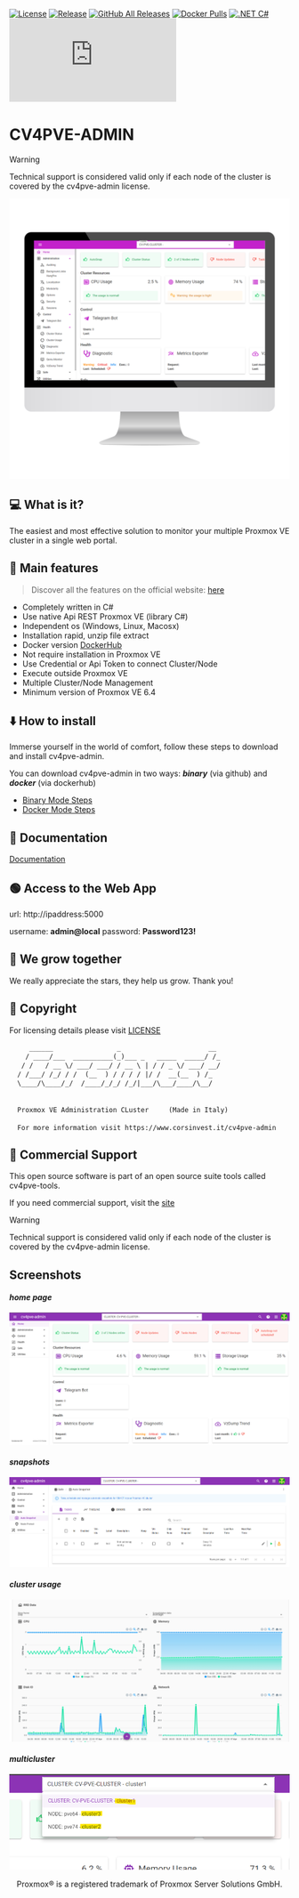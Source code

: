 
[![License](https://img.shields.io/github/license/Corsinvest/cv4pve-admin.svg)](LICENSE)
[![Release](https://img.shields.io/github/release/Corsinvest/cv4pve-admin.svg)](https://github.com/Corsinvest/cv4pve-admin/releases/latest) 
[![GitHub All Releases](https://img.shields.io/github/downloads/Corsinvest/cv4pve-admin/total.svg)](https://github.com/Corsinvest/cv4pve-admin/releases)
[![Docker Pulls](https://img.shields.io/docker/pulls/corsinvest/cv4pve-admin)](https://hub.docker.com/r/corsinvest/cv4pve-admin)
[![.NET C#](https://img.shields.io/badge/.NET-C%23-blue)](https://docs.microsoft.com/en-us/dotnet/csharp/)
![Matomo](https://matomo.corsinvest.it/matomo.php?idsite=4&rec=1&url=https://github.com/Corsinvest/cv4pve-admin)

# CV4PVE-ADMIN


> [!WARNING]
> Technical support is considered valid only if each node of the cluster is covered by the cv4pve-admin license.

![image](https://raw.githubusercontent.com/Corsinvest/cv4pve-admin/main/src/Corsinvest.ProxmoxVE.Admin/wwwroot/doc/images/screenshot/modules/home/home-computerscreen.png)

## 💻 What is it?

The easiest and most effective solution to monitor your multiple Proxmox VE cluster in a single web portal.


## 🚀 Main features

> Discover all the features on the official website: [here](https://corsinvest.it/cv4pve-admin-proxmox)

* Completely written in C#
* Use native Api REST Proxmox VE (library C#)
* Independent os (Windows, Linux, Macosx)
* Installation rapid, unzip file extract
* Docker version [DockerHub](https://hub.docker.com/r/corsinvest/cv4pve-admin)
* Not require installation in Proxmox VE
* Use Credential or Api Token to connect Cluster/Node
* Execute outside Proxmox VE
* Multiple Cluster/Node Management
* Minimum version of Proxmox VE 6.4

## ⬇️ How to install

Immerse yourself in the world of comfort, follow these steps to download and install cv4pve-admin.

You can download cv4pve-admin in two ways: _**binary**_ (via github) and _**docker**_ (via dockerhub)

* [Binary Mode Steps](https://corsinvest.it/cv4pve-admin-download-how-to-install-binary/)
* [Docker Mode Steps](https://corsinvest.it/cv4pve-admin-download-how-to-install-docker/)


## 📙 Documentation

[Documentation](https://htmlpreview.github.io/?https://github.com/Corsinvest/cv4pve-admin/blob/main/src/Corsinvest.ProxmoxVE.Admin/wwwroot/doc/index.html)


## 🟢 Access to the Web App

url: http://ipaddress:5000

username: **admin@local**  password: **Password123!**


## 🌟 We grow together

We really appreciate the stars, they help us grow. Thank you!

## 📰 Copyright 

For licensing details please visit [LICENSE](LICENSE)

```text
     ______                _                      __
    / ____/___  __________(_)___ _   _____  _____/ /_
   / /   / __ \/ ___/ ___/ / __ \ | / / _ \/ ___/ __/
  / /___/ /_/ / /  (__  ) / / / / |/ /  __(__  ) /_
  \____/\____/_/  /____/_/_/ /_/|___/\___/____/\__/


  Proxmox VE Administration CLuster     (Made in Italy)

  For more information visit https://www.corsinvest.it/cv4pve-admin
```

## 🦺 Commercial Support

This open source software is part of an open source suite tools called cv4pve-tools.

If you need commercial support, visit the [site](https://www.corsinvest.it/cv4pve-admin-proxmox)

> [!WARNING]
> Technical support is considered valid only if each node of the cluster is covered by the cv4pve-admin license.


## Screenshots

#### _home page_
![image](https://raw.githubusercontent.com/Corsinvest/cv4pve-admin/main/src/Corsinvest.ProxmoxVE.Admin/wwwroot/doc/images/screenshot/modules/home/homepage.png)
#### _snapshots_
![image](https://raw.githubusercontent.com/Corsinvest/cv4pve-admin/main/src/Corsinvest.ProxmoxVE.Admin/wwwroot/doc/images/screenshot/modules/autosnap/modules-safe-autosnap.png)
#### _cluster usage_
![image](https://raw.githubusercontent.com/Corsinvest/cv4pve-admin/main/src/Corsinvest.ProxmoxVE.Admin/wwwroot/doc/images/screenshot/modules/cluster-usage/by-costs3.png)
#### _multicluster_
![image](https://raw.githubusercontent.com/Corsinvest/cv4pve-admin/main/src/Corsinvest.ProxmoxVE.Admin/wwwroot/doc/images/screenshot/multicluster/multicluster-management.png)

<sub><div align="center"> Proxmox® is a registered trademark of Proxmox Server Solutions GmbH. </div></sub>
